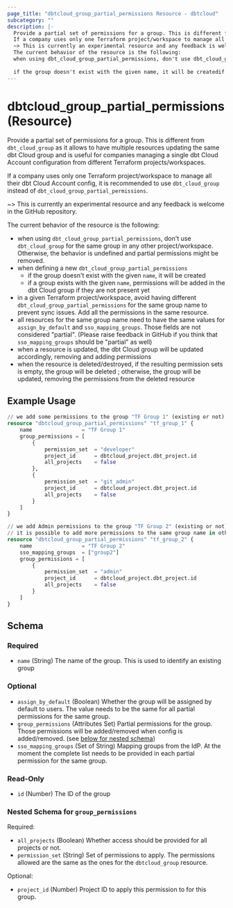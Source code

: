 ```yaml
---
page_title: "dbtcloud_group_partial_permissions Resource - dbtcloud"
subcategory: ""
description: |-
  Provide a partial set of permissions for a group. This is different from dbt_cloud_group as it allows to have multiple resources updating the same dbt Cloud group and is useful for companies managing a single dbt Cloud Account configuration from different Terraform projects/workspaces.
  If a company uses only one Terraform project/workspace to manage all their dbt Cloud Account config, it is recommended to use dbt_cloud_group instead of dbt_cloud_group_partial_permissions.
  ~> This is currently an experimental resource and any feedback is welcome in the GitHub repository.
  The current behavior of the resource is the following:
  when using dbt_cloud_group_partial_permissions, don't use dbt_cloud_group for the same group in any other project/workspace. Otherwise, the behavior is undefined and partial permissions might be removed.when defining a new dbt_cloud_group_partial_permissions
  
  if the group doesn't exist with the given name, it will be createdif a group exists with the given name, permissions will be added in the dbt Cloud group if they are not present yetin a given Terraform project/workspace, avoid having different dbt_cloud_group_partial_permissions for the same group name to prevent sync issues. Add all the permissions in the same resource.all resources for the same group name need to have the same values for assign_by_default and sso_mapping_groups. Those fields are not considered "partial". (Please raise feedback in GitHub if you think that sso_mapping_groups should be "partial" as well)when a resource is updated, the dbt Cloud group will be updated accordingly, removing and adding permissionswhen the resource is deleted/destroyed, if the resulting permission sets is empty, the group will be deleted ; otherwise, the group will be updated, removing the permissions from the deleted resource
---
```


# dbtcloud_group_partial_permissions (Resource)


Provide a partial set of permissions for a group. This is different from `dbt_cloud_group` as it allows to have multiple resources updating the same dbt Cloud group and is useful for companies managing a single dbt Cloud Account configuration from different Terraform projects/workspaces.

If a company uses only one Terraform project/workspace to manage all their dbt Cloud Account config, it is recommended to use `dbt_cloud_group` instead of `dbt_cloud_group_partial_permissions`.

~> This is currently an experimental resource and any feedback is welcome in the GitHub repository.

The current behavior of the resource is the following:

- when using `dbt_cloud_group_partial_permissions`, don't use `dbt_cloud_group` for the same group in any other project/workspace. Otherwise, the behavior is undefined and partial permissions might be removed.
- when defining a new `dbt_cloud_group_partial_permissions`
  - if the group doesn't exist with the given `name`, it will be created
  - if a group exists with the given `name`, permissions will be added in the dbt Cloud group if they are not present yet
- in a given Terraform project/workspace, avoid having different `dbt_cloud_group_partial_permissions` for the same group name to prevent sync issues. Add all the permissions in the same resource. 
- all resources for the same group name need to have the same values for `assign_by_default` and `sso_mapping_groups`. Those fields are not considered "partial". (Please raise feedback in GitHub if you think that `sso_mapping_groups` should be "partial" as well)
- when a resource is updated, the dbt Cloud group will be updated accordingly, removing and adding permissions
- when the resource is deleted/destroyed, if the resulting permission sets is empty, the group will be deleted ; otherwise, the group will be updated, removing the permissions from the deleted resource

## Example Usage

```terraform
// we add some permissions to the group "TF Group 1" (existing or not) to  a new project 
resource "dbtcloud_group_partial_permissions" "tf_group_1" {
	name  				= "TF Group 1"
	group_permissions = [
		{
			permission_set 	= "developer"
			project_id    	= dbtcloud_project.dbt_project.id
			all_projects  	= false
		},
		{
			permission_set 	= "git_admin"
			project_id    	= dbtcloud_project.dbt_project.id
			all_projects  	= false
		}
	]
}

// we add Admin permissions to the group "TF Group 2" (existing or not) to  a new project 
// it is possible to add more permissions to the same group name in other Terraform projects/workspaces, using another `dbtcloud_group_partial_permissions` resource
resource "dbtcloud_group_partial_permissions" "tf_group_2" {
	name  				= "TF Group 2"
	sso_mapping_groups 	= ["group2"]
	group_permissions = [
		{
			permission_set 	= "admin"
			project_id    	= dbtcloud_project.dbt_project.id
			all_projects  	= false
		}
	]
}
```

<!-- schema generated by tfplugindocs -->
## Schema

### Required

- `name` (String) The name of the group. This is used to identify an existing group

### Optional

- `assign_by_default` (Boolean) Whether the group will be assigned by default to users. The value needs to be the same for all partial permissions for the same group.
- `group_permissions` (Attributes Set) Partial permissions for the group. Those permissions will be added/removed when config is added/removed. (see [below for nested schema](#nestedatt--group_permissions))
- `sso_mapping_groups` (Set of String) Mapping groups from the IdP. At the moment the complete list needs to be provided in each partial permission for the same group.

### Read-Only

- `id` (Number) The ID of the group

<a id="nestedatt--group_permissions"></a>
### Nested Schema for `group_permissions`

Required:

- `all_projects` (Boolean) Whether access should be provided for all projects or not.
- `permission_set` (String) Set of permissions to apply. The permissions allowed are the same as the ones for the `dbtcloud_group` resource.

Optional:

- `project_id` (Number) Project ID to apply this permission to for this group.
